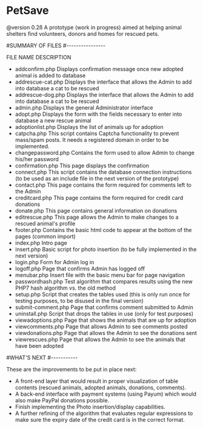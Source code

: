 # PetSave
@version 0.2ß
A prototype (work in progress) aimed at helping animal shelters find volunteers, donors and homes for rescued pets.


#SUMMARY OF FILES
#----------------

FILE NAME               DESCRIPTION

- addconfirm.php          Displays confirmation message once new adopted animal is added to database
- addrescue-cat.php       Displays the interface that allows the Admin to add into database a cat to be rescued
- addrescue-dog.php       Displays the interface that allows the Admin to add into database a cat to be rescued
- admin.php               Displays the general Administrator interface
- adopt.php               Displays the form with the fields necessary to enter into database a new rescue animal
- adoptionlist.php        Displays the list of animals up for adoption
- catpcha.php             This script contains Captcha functionality to prevent mass/spam posts. It needs a registered domain in order to be implemented.
- changepassword.php      Contains the form used to allow Admin to change his/her password
- confirmation.php        This page displays the confirmation
- connect.php             This script contains the database connection instructions (to be used as an include file in the next version of the prototype)
- contact.php             This page contains the form required for comments left to the Admin
- creditcard.php          This page contains the form required for credit card donations
- donate.php              This page contains general information on donations
- editrescue.php          This page allows the Admin to make changes to a rescued animal's profile
- footer.php              Contains the basic html code to appear at the bottom of the pages (common import)
- index.php               Intro page
- insert.php              Basic script for photo insertion (to be fully implemented in the next version)
- login.php               Form for Admin log in
- logoff.php              Page that confirms Admin has logged off
- menubar.php             Insert file with the basic menu bar for page navigation
- passwordhash.php        Test algorithm that compares results using the new PHP7 hash algorithm vs. the old method
- setup.php               Script that creates the tables used (this is only run once for testing purposes, to be disused in the final version)
- submit-comment.php      Page that confirms comment submitted to Admin
- uninstall.php           Script that drops the tables in use (only for test purposes)
- viewadoptions.php       Page that shows the animals that are up for adoption
- viewcomments.php        Page that allows Admin to see comments posted
- viewdonations.php       Page that allows the Admin to see the donations sent
- viewrescues.php         Page that allows the Admin to see the animals that have been adopted

#WHAT'S NEXT
#-----------

These are the improvements to be put in place next:
- A front-end layer that would result in proper visualization of table contents (rescued animals, adopted animals, donations, comments).
- A back-end interface with payment systems (using Payum) which would also make PayPal donations possible.
- Finish implementing the Photo insertion/display capabilities.
- A further refining of the algorithm that evaluates regular expressions to make sure the expiry date of the credit card is in the correct format.
